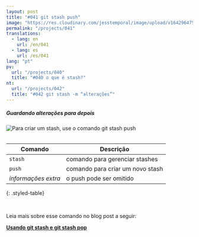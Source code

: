 ```yaml
---
layout: post
title: "#041 git stash push"
image: "https://res.cloudinary.com/jesstemporal/image/upload/v1642964758/gitfichas/pt/041/thumbnail_kf7ksj.jpg"
permalink: "/projects/041"
translations:
  - lang: en
    url: /en/041
  - lang: es
    url: /es/041
lang: "pt"
pv:
  url: "/projects/040"
  title: "#040 o que é stash?"
nt:
  url: "/projects/042"
  title: "#042 git stash -m “alterações”"
---
```


##### Guardando alterações para depois

<img alt="Para criar um stash, use o comando git stash push" src="https://res.cloudinary.com/jesstemporal/image/upload/v1642964758/gitfichas/pt/041/full_m1zqzv.jpg"><br><br>

| Comando             | Descrição                        |
| ------------------- | -------------------------------- |
| `stash`             | comando para gerenciar stashes   |
| `push`              | comando para criar um novo stash |
| _informações extra_ | o push pode ser omitido          |

{: .styled-table}

<br>

Leia mais sobre esse comando no blog post a seguir:

<a href="https://jtemporal.com/usando-git-stash-e-git-stash-pop/">
  <strong>Usando git stash e git stash pop</strong>
</a>
